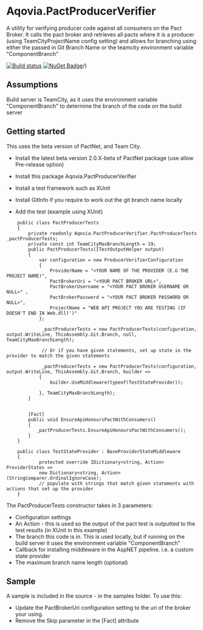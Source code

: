 # Aqovia.PactProducerVerifier

A utility for verifying producer code against all consumers on the Pact Broker.
It calls the pact broker and retrieves all pacts where it is a producer (using TeamCityProjectName config setting)
and allows for branching using either the passed in Git Branch Name or the teamcity environment variable "ComponentBranch"

[![Build status](https://ci.appveyor.com/api/projects/status/jltbacetwhyu9t2x/branch/master?svg=true)](https://ci.appveyor.com/project/aqovia/aqovia-pactproducerverifier/branch/master)
[![NuGet Badge](https://buildstats.info/nuget/aqovia.pactproducerverifier)](https://www.nuget.org/packages/aqovia.pactproducerverifier)/)

## Assumptions

Build server is TeamCity, as it uses the environment variable "ComponentBranch" to determine the branch of the code on the build server

## Getting started

This uses the beta version of PactNet, and Team City.

* Install the latest beta version 2.0.X-beta of PactNet package (use allow Pre-release option)
* Install this package Aqovia.PactProducerVerifier
* Install a test framework such as XUnit
* Install GitInfo if you require to work out the git branch name locally 

* Add the test (example using XUnit)
```
    public class PactProducerTests
    {
        private readonly Aqovia.PactProducerVerifier.PactProducerTests _pactProducerTests;
        private const int TeamCityMaxBranchLength = 19;
        public PactProducerTests(ITestOutputHelper output)
        {            
			var configuration = new ProducerVerifierConfiguration
            {
                ProviderName = "<YOUR NAME OF THE PROVIDER (E.G THE PROJECT NAME)",
                PactBrokerUri = "<YOUR PACT BROKER URL>",
				PactBrokerUsername = "<YOUR PACT BROKER USERNAME OR NULL>" ,
                PactBrokerPassword = "<YOUR PACT BROKER PASSWORD OR NULL>",                
                ProjectName = "WEB API PROJECT YOU ARE TESTING (IF DOESN'T END IN Web.dll)')"
            };

			 _pactProducerTests = new PactProducerTests(configuration, output.WriteLine, ThisAssembly.Git.Branch, null, TeamCityMaxBranchLength);

			 // Or if you have given statements, set up state in the provider to match the given statements 

			 _pactProducerTests = new PactProducerTests(configuration, output.WriteLine, ThisAssembly.Git.Branch, builder =>
            {
                builder.UseMiddleware(typeof(TestStateProvider));

            }, TeamCityMaxBranchLength);
        }


        [Fact]
        public void EnsureApiHonoursPactWithConsumers()
        {
           _pactProducerTests.EnsureApiHonoursPactWithConsumers();
        }
    }

	public class TestStateProvider : BaseProviderStateMiddleware
	{
	        protected override IDictionary<string, Action> ProviderStates =>
            new Dictionary<string, Action>(StringComparer.OrdinalIgnoreCase);
			// populate with strings that match given statements with actions that set up the provider
	}
```
The PactProducerTests constructor takes in 3 parameters:
* Configuration settings
* An Action<string> - this is used so the output of the pact test is outputted to the test results (in XUnit in this example)
* The branch this code is in. This is used locally, but if running on the build server it uses the environment variable "ComponentBranch"
* Callback for installing middleware in the AspNET pipeline. i.e. a custom state provider
* The maximum branch name length (optional)

## Sample
A sample is included in the source - in the samples folder. To use this:
* Update the PactBrokerUri configuration setting to the uri of the broker your using.
* Remove the Skip parameter in the [Fact] attribute

